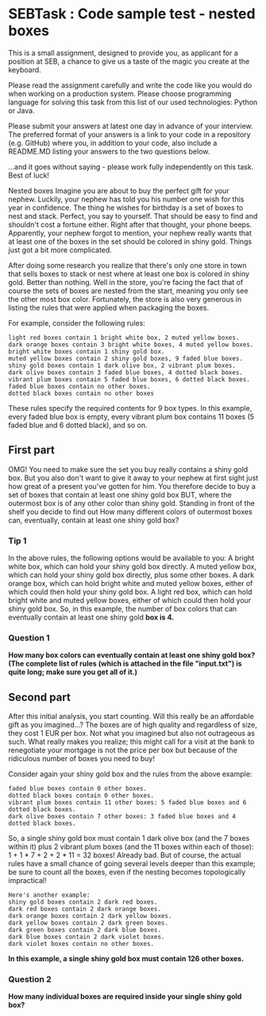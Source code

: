 # SEBTask : Code sample test - nested boxes
This is a small assignment, designed to provide you, as applicant for a position at SEB, a chance
to give us a taste of the magic you create at the keyboard.

Please read the assignment carefully and write the code like you would do when working on a
production system. Please choose programming language for solving this task from this list of
our used technologies: Python or Java.

Please submit your answers at latest one day in advance of your interview. The preferred format
of your answers is a link to your code in a repository (e.g. GitHub) where you, in addition to your
code, also include a README.MD listing your answers to the two questions below.

...and it goes without saying - please work fully independently on this task.
Best of luck!

Nested boxes
Imagine you are about to buy the perfect gift for your nephew. Luckily, your nephew has told
you his number one wish for this year in confidence. The thing he wishes for birthday is a set of
boxes to nest and stack. Perfect, you say to yourself. That should be easy to find and shouldn't
cost a fortune either.
Right after that thought, your phone beeps. Apparently, your nephew forgot to mention, your
nephew really wants that at least one of the boxes in the set should be colored in shiny gold.
Things just got a bit more complicated.

After doing some research you realize that there's only one store in town that sells boxes to
stack or nest where at least one box is colored in shiny gold. Better than nothing. Well in the
store, you're facing the fact that of course the sets of boxes are nested from the start, meaning
you only see the other most box color. Fortunately, the store is also very generous in listing the
rules that were applied when packaging the boxes.


For example, consider the following rules:
```
light red boxes contain 1 bright white box, 2 muted yellow boxes.
dark orange boxes contain 3 bright white boxes, 4 muted yellow boxes.
bright white boxes contain 1 shiny gold box.
muted yellow boxes contain 2 shiny gold boxes, 9 faded blue boxes.
shiny gold boxes contain 1 dark olive box, 2 vibrant plum boxes.
dark olive boxes contain 3 faded blue boxes, 4 dotted black boxes.
vibrant plum boxes contain 5 faded blue boxes, 6 dotted black boxes.
faded blue boxes contain no other boxes.
dotted black boxes contain no other boxes
```

These rules specify the required contents for 9 box types. In this example, every faded blue box
is empty, every vibrant plum box contains 11 boxes (5 faded blue and 6 dotted black), and so on.

## First part
OMG! You need to make sure the set you buy really contains a shiny gold box. But you also
don't want to give it away to your nephew at first sight just how great of a present you've gotten
for him. You therefore decide to buy a set of boxes that contain at least one shiny gold box BUT,
where the outermost box is of any other color than shiny gold.
Standing in front of the shelf you decide to find out How many different colors of outermost
boxes can, eventually, contain at least one shiny gold box?

### Tip 1
In the above rules, the following options would be available to you:
A bright white box, which can hold your shiny gold box directly.
A muted yellow box, which can hold your shiny gold box directly, plus some other boxes.
A dark orange box, which can hold bright white and muted yellow boxes, either of which
could then hold your shiny gold box.
A light red box, which can hold bright white and muted yellow boxes, either of which
could then hold your shiny gold box.
So, in this example, the number of box colors that can eventually contain at least one shiny gold
**box is 4.**

### Question 1
**How many box colors can eventually contain at least one shiny gold box? (The complete
list of rules (which is attached in the file "input.txt") is quite long; make sure you get all of
it.)**

## Second part
After this initial analysis, you start counting. Will this really be an affordable gift as you
imagined...? The boxes are of high quality and regardless of size, they cost 1 EUR per box. Not
what you imagined but also not outrageous as such. What really makes you realize; this might
call for a visit at the bank to renegotiate your mortgage is not the price per box but because of
the ridiculous number of boxes you need to buy!

Consider again your shiny gold box and the rules from the above example:
```
faded blue boxes contain 0 other boxes.
dotted black boxes contain 0 other boxes.
vibrant plum boxes contain 11 other boxes: 5 faded blue boxes and 6 dotted black boxes.
dark olive boxes contain 7 other boxes: 3 faded blue boxes and 4 dotted black boxes.
```

So, a single shiny gold box must contain 1 dark olive box (and the 7 boxes within it) plus 2
vibrant plum boxes (and the 11 boxes within each of those): 1 + 1 * 7 + 2 + 2 * 11 = 32 boxes!
Already bad. But of course, the actual rules have a small chance of going several levels deeper
than this example; be sure to count all the boxes, even if the nesting becomes topologically
impractical!

```
Here's another example:
shiny gold boxes contain 2 dark red boxes.
dark red boxes contain 2 dark orange boxes.
dark orange boxes contain 2 dark yellow boxes.
dark yellow boxes contain 2 dark green boxes.
dark green boxes contain 2 dark blue boxes.
dark blue boxes contain 2 dark violet boxes.
dark violet boxes contain no other boxes.
```
**In this example, a single shiny gold box must contain 126 other boxes.**

### Question 2
**How many individual boxes are required inside your single shiny gold box?** 
